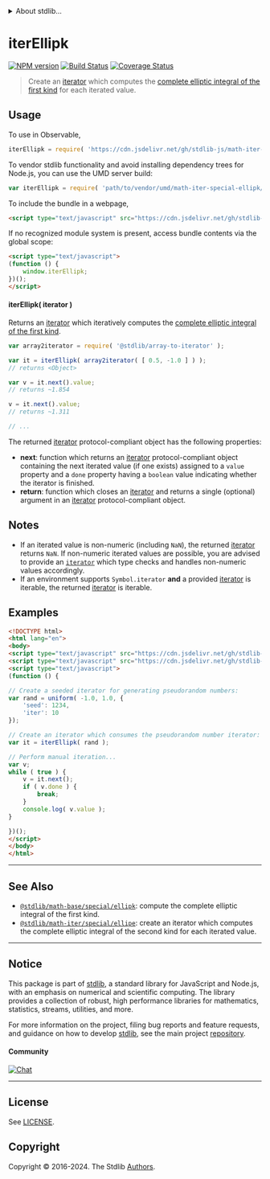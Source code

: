 <!--

@license Apache-2.0

Copyright (c) 2020 The Stdlib Authors.

Licensed under the Apache License, Version 2.0 (the "License");
you may not use this file except in compliance with the License.
You may obtain a copy of the License at

   http://www.apache.org/licenses/LICENSE-2.0

Unless required by applicable law or agreed to in writing, software
distributed under the License is distributed on an "AS IS" BASIS,
WITHOUT WARRANTIES OR CONDITIONS OF ANY KIND, either express or implied.
See the License for the specific language governing permissions and
limitations under the License.

-->


<details>
  <summary>
    About stdlib...
  </summary>
  <p>We believe in a future in which the web is a preferred environment for numerical computation. To help realize this future, we've built stdlib. stdlib is a standard library, with an emphasis on numerical and scientific computation, written in JavaScript (and C) for execution in browsers and in Node.js.</p>
  <p>The library is fully decomposable, being architected in such a way that you can swap out and mix and match APIs and functionality to cater to your exact preferences and use cases.</p>
  <p>When you use stdlib, you can be absolutely certain that you are using the most thorough, rigorous, well-written, studied, documented, tested, measured, and high-quality code out there.</p>
  <p>To join us in bringing numerical computing to the web, get started by checking us out on <a href="https://github.com/stdlib-js/stdlib">GitHub</a>, and please consider <a href="https://opencollective.com/stdlib">financially supporting stdlib</a>. We greatly appreciate your continued support!</p>
</details>

# iterEllipk

[![NPM version][npm-image]][npm-url] [![Build Status][test-image]][test-url] [![Coverage Status][coverage-image]][coverage-url] <!-- [![dependencies][dependencies-image]][dependencies-url] -->

> Create an [iterator][mdn-iterator-protocol] which computes the [complete elliptic integral of the first kind][@stdlib/math/base/special/ellipk] for each iterated value.

<!-- Section to include introductory text. Make sure to keep an empty line after the intro `section` element and another before the `/section` close. -->

<section class="intro">

</section>

<!-- /.intro -->

<!-- Package usage documentation. -->



<section class="usage">

## Usage

To use in Observable,

```javascript
iterEllipk = require( 'https://cdn.jsdelivr.net/gh/stdlib-js/math-iter-special-ellipk@umd/browser.js' )
```

To vendor stdlib functionality and avoid installing dependency trees for Node.js, you can use the UMD server build:

```javascript
var iterEllipk = require( 'path/to/vendor/umd/math-iter-special-ellipk/index.js' )
```

To include the bundle in a webpage,

```html
<script type="text/javascript" src="https://cdn.jsdelivr.net/gh/stdlib-js/math-iter-special-ellipk@umd/browser.js"></script>
```

If no recognized module system is present, access bundle contents via the global scope:

```html
<script type="text/javascript">
(function () {
    window.iterEllipk;
})();
</script>
```

#### iterEllipk( iterator )

Returns an [iterator][mdn-iterator-protocol] which iteratively computes the [complete elliptic integral of the first kind][@stdlib/math/base/special/ellipk].

```javascript
var array2iterator = require( '@stdlib/array-to-iterator' );

var it = iterEllipk( array2iterator( [ 0.5, -1.0 ] ) );
// returns <Object>

var v = it.next().value;
// returns ~1.854

v = it.next().value;
// returns ~1.311

// ...
```

The returned [iterator][mdn-iterator-protocol] protocol-compliant object has the following properties:

-   **next**: function which returns an [iterator][mdn-iterator-protocol] protocol-compliant object containing the next iterated value (if one exists) assigned to a `value` property and a `done` property having a `boolean` value indicating whether the iterator is finished.
-   **return**: function which closes an [iterator][mdn-iterator-protocol] and returns a single (optional) argument in an [iterator][mdn-iterator-protocol] protocol-compliant object.

</section>

<!-- /.usage -->

<!-- Package usage notes. Make sure to keep an empty line after the `section` element and another before the `/section` close. -->

<section class="notes">

## Notes

-   If an iterated value is non-numeric (including `NaN`), the returned [iterator][mdn-iterator-protocol] returns `NaN`. If non-numeric iterated values are possible, you are advised to provide an [`iterator`][mdn-iterator-protocol] which type checks and handles non-numeric values accordingly.
-   If an environment supports `Symbol.iterator` **and** a provided [iterator][mdn-iterator-protocol] is iterable, the returned [iterator][mdn-iterator-protocol] is iterable.

</section>

<!-- /.notes -->

<!-- Package usage examples. -->

<section class="examples">

## Examples

<!-- eslint no-undef: "error" -->

```html
<!DOCTYPE html>
<html lang="en">
<body>
<script type="text/javascript" src="https://cdn.jsdelivr.net/gh/stdlib-js/random-iter-uniform@umd/browser.js"></script>
<script type="text/javascript" src="https://cdn.jsdelivr.net/gh/stdlib-js/math-iter-special-ellipk@umd/browser.js"></script>
<script type="text/javascript">
(function () {

// Create a seeded iterator for generating pseudorandom numbers:
var rand = uniform( -1.0, 1.0, {
    'seed': 1234,
    'iter': 10
});

// Create an iterator which consumes the pseudorandom number iterator:
var it = iterEllipk( rand );

// Perform manual iteration...
var v;
while ( true ) {
    v = it.next();
    if ( v.done ) {
        break;
    }
    console.log( v.value );
}

})();
</script>
</body>
</html>
```

</section>

<!-- /.examples -->

<!-- Section to include cited references. If references are included, add a horizontal rule *before* the section. Make sure to keep an empty line after the `section` element and another before the `/section` close. -->

<section class="references">

</section>

<!-- /.references -->

<!-- Section for related `stdlib` packages. Do not manually edit this section, as it is automatically populated. -->

<section class="related">

* * *

## See Also

-   <span class="package-name">[`@stdlib/math-base/special/ellipk`][@stdlib/math/base/special/ellipk]</span><span class="delimiter">: </span><span class="description">compute the complete elliptic integral of the first kind.</span>
-   <span class="package-name">[`@stdlib/math-iter/special/ellipe`][@stdlib/math/iter/special/ellipe]</span><span class="delimiter">: </span><span class="description">create an iterator which computes the complete elliptic integral of the second kind for each iterated value.</span>

</section>

<!-- /.related -->

<!-- Section for all links. Make sure to keep an empty line after the `section` element and another before the `/section` close. -->


<section class="main-repo" >

* * *

## Notice

This package is part of [stdlib][stdlib], a standard library for JavaScript and Node.js, with an emphasis on numerical and scientific computing. The library provides a collection of robust, high performance libraries for mathematics, statistics, streams, utilities, and more.

For more information on the project, filing bug reports and feature requests, and guidance on how to develop [stdlib][stdlib], see the main project [repository][stdlib].

#### Community

[![Chat][chat-image]][chat-url]

---

## License

See [LICENSE][stdlib-license].


## Copyright

Copyright &copy; 2016-2024. The Stdlib [Authors][stdlib-authors].

</section>

<!-- /.stdlib -->

<!-- Section for all links. Make sure to keep an empty line after the `section` element and another before the `/section` close. -->

<section class="links">

[npm-image]: http://img.shields.io/npm/v/@stdlib/math-iter-special-ellipk.svg
[npm-url]: https://npmjs.org/package/@stdlib/math-iter-special-ellipk

[test-image]: https://github.com/stdlib-js/math-iter-special-ellipk/actions/workflows/test.yml/badge.svg?branch=v0.2.0
[test-url]: https://github.com/stdlib-js/math-iter-special-ellipk/actions/workflows/test.yml?query=branch:v0.2.0

[coverage-image]: https://img.shields.io/codecov/c/github/stdlib-js/math-iter-special-ellipk/main.svg
[coverage-url]: https://codecov.io/github/stdlib-js/math-iter-special-ellipk?branch=main

<!--

[dependencies-image]: https://img.shields.io/david/stdlib-js/math-iter-special-ellipk.svg
[dependencies-url]: https://david-dm.org/stdlib-js/math-iter-special-ellipk/main

-->

[chat-image]: https://img.shields.io/gitter/room/stdlib-js/stdlib.svg
[chat-url]: https://app.gitter.im/#/room/#stdlib-js_stdlib:gitter.im

[stdlib]: https://github.com/stdlib-js/stdlib

[stdlib-authors]: https://github.com/stdlib-js/stdlib/graphs/contributors

[umd]: https://github.com/umdjs/umd
[es-module]: https://developer.mozilla.org/en-US/docs/Web/JavaScript/Guide/Modules

[deno-url]: https://github.com/stdlib-js/math-iter-special-ellipk/tree/deno
[deno-readme]: https://github.com/stdlib-js/math-iter-special-ellipk/blob/deno/README.md
[umd-url]: https://github.com/stdlib-js/math-iter-special-ellipk/tree/umd
[umd-readme]: https://github.com/stdlib-js/math-iter-special-ellipk/blob/umd/README.md
[esm-url]: https://github.com/stdlib-js/math-iter-special-ellipk/tree/esm
[esm-readme]: https://github.com/stdlib-js/math-iter-special-ellipk/blob/esm/README.md
[branches-url]: https://github.com/stdlib-js/math-iter-special-ellipk/blob/main/branches.md

[stdlib-license]: https://raw.githubusercontent.com/stdlib-js/math-iter-special-ellipk/main/LICENSE

[mdn-iterator-protocol]: https://developer.mozilla.org/en-US/docs/Web/JavaScript/Reference/Iteration_protocols#The_iterator_protocol

<!-- <related-links> -->

[@stdlib/math/base/special/ellipk]: https://github.com/stdlib-js/math-base-special-ellipk/tree/umd

[@stdlib/math/iter/special/ellipe]: https://github.com/stdlib-js/math-iter-special-ellipe/tree/umd

<!-- </related-links> -->

</section>

<!-- /.links -->
